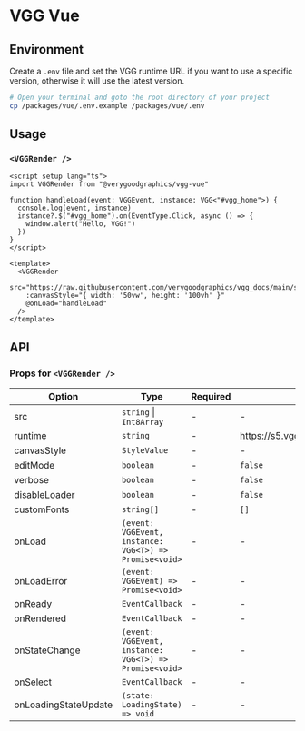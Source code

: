 # VGG Vue

## Environment

Create a `.env` file and set the VGG runtime URL if you want to use a specific version, otherwise it will use the latest version.

```bash
# Open your terminal and goto the root directory of your project
cp /packages/vue/.env.example /packages/vue/.env
```

## Usage

### `<VGGRender />`

```vue
<script setup lang="ts">
import VGGRender from "@verygoodgraphics/vgg-vue"

function handleLoad(event: VGGEvent, instance: VGG<"#vgg_home">) {
  console.log(event, instance)
  instance?.$("#vgg_home").on(EventType.Click, async () => {
    window.alert("Hello, VGG!")
  })
}
</script>

<template>
  <VGGRender
    src="https://raw.githubusercontent.com/verygoodgraphics/vgg_docs/main/static/example/docs__example__vgg_homepage_v1.daruma"
    :canvasStyle="{ width: '50vw', height: '100vh' }"
    @onLoad="handleLoad"
  />
</template>
```

## API

### Props for `<VGGRender />`

| Option               | Type                                                   | Required | Default                            |
| -------------------- | ------------------------------------------------------ | -------- | ---------------------------------- |
| src                  | `string` \| `Int8Array`                                | -        | -                                  |
| runtime              | `string`                                               | -        | https://s5.vgg.cool/runtime/latest |
| canvasStyle          | `StyleValue`                                           | -        | -                                  |
| editMode             | `boolean`                                              | -        | `false`                            |
| verbose              | `boolean`                                              | -        | `false`                            |
| disableLoader        | `boolean`                                              | -        | `false`                            |
| customFonts          | `string[]`                                             | -        | `[]`                               |
| onLoad               | `(event: VGGEvent, instance: VGG<T>) => Promise<void>` | -        | -                                  |
| onLoadError          | `(event: VGGEvent) => Promise<void>`                   | -        | -                                  |
| onReady              | `EventCallback`                                        | -        | -                                  |
| onRendered           | `EventCallback`                                        | -        | -                                  |
| onStateChange        | `(event: VGGEvent, instance: VGG<T>) => Promise<void>` | -        | -                                  |
| onSelect             | `EventCallback`                                        | -        | -                                  |
| onLoadingStateUpdate | `(state: LoadingState) => void`                        | -        | -                                  |
